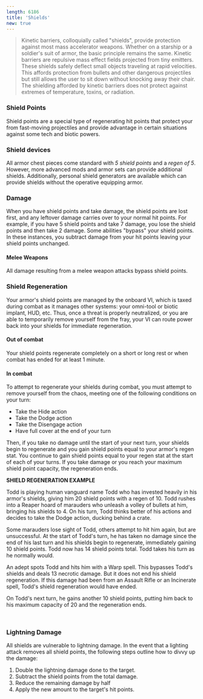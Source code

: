 ```yaml
---
length: 6186
title: 'Shields'
new: true
---
```


>Kinetic barriers, colloquially called "shields", provide protection against most mass accelerator weapons. Whether on
a starship or a soldier's suit of armor, the basic principle remains the same. Kinetic barriers are repulsive mass effect
fields projected from tiny emitters. These shields safely deflect small objects traveling at rapid velocities. This
affords protection from bullets and other dangerous projectiles but still allows the user to sit down without knocking
away their chair. The shielding afforded by kinetic barriers does not protect against extremes of temperature, toxins,
or radiation.

### Shield Points
Shield points are a special type of regenerating hit points that protect your from fast-moving projectiles and provide
advantage in certain situations against some tech and biotic powers.



### Shield devices
All armor chest pieces come standard with _5 shield points_ and a _regen of 5_. However, more advanced mods and armor
sets can provide additional shields. Additionally, personal shield generators are available which can provide shields
without the operative equipping armor.



### Damage
When you have shield points and take damage, the shield points are lost first, and any leftover damage carries over to 
your normal hit points. For example, if you have 5 shield points and take 7 damage, you lose the shield points and then 
take 2 damage. Some abilities "bypass" your shield points. In these instances, you subtract damage from your
hit points leaving your shield points unchanged.

#### Melee Weapons
All damage resulting from a melee weapon attacks bypass shield points.



### Shield Regeneration
Your armor's shield points are managed by the onboard VI, which is taxed during combat as it manages other systems: your
omni-tool or biotic implant, HUD, etc. Thus, once a threat is properly neutralized, or you are able to temporarily remove
yourself from the fray, your VI can route power back into your shields for immediate regeneration.

#### Out of combat
Your shield points regenerate completely on a short or long rest or when combat has ended for at least 1 minute.

#### In combat
To attempt to regenerate your shields during combat, you must attempt to remove yourself from the chaos, meeting one of
the following conditions on your turn:

- Take the Hide action
- Take the Dodge action
- Take the Disengage action
- Have full cover at the end of your turn

Then, if you take no damage until the start of your next turn, your shields begin to regenerate and you gain shield
points equal to your armor's regen stat. You continue to gain shield points equal to your regen stat at the start of each
of your turns. If you take damage or you reach your maximum shield point capacity, the regeneration ends.

<v-alert :value="true" type="info">
<p><strong>SHIELD REGENERATION EXAMPLE</strong></p>
Todd is playing human vanguard name Todd who has invested heavily in his armor's shields, giving him 20 shield points
with a regen of 10. Todd rushes into a Reaper hoard of marauders who unleash a volley of bullets at him, bringing his
shields to 4. On his turn, Todd thinks better of his actions and decides to take the Dodge action, ducking behind a crate.

Some marauders lose sight of Todd, others attempt to hit him again, but are unsuccessful. At the start of Todd's turn,
he has taken no damage since the end of his last turn and his shields begin to regenerate, immediately gaining 10 shield points.
Todd now has 14 shield points total. Todd takes his turn as he normally would.

An adept spots Todd and hits him with a Warp spell. This bypasses Todd's shields and deals 13 necrotic damage. But it
does not end his shield regeneration. If this damage had been from an Assault Rifle or an Incinerate spell, Todd's shield
regeneration would have ended.

On Todd's next turn, he gains another 10 shield points, putting him back to his maximum capacity of 20 and the regeneration
ends.
</v-alert>

<br>

### Lightning Damage
All shields are vulnerable to lightning damage. In the event that a lighting attack removes all shield points, the
following steps outline how to divvy up the damage:

1. Double the lightning damage done to the target.
2. Subtract the shield points from the total damage.
3. Reduce the remaining damage by half
4. Apply the new amount to the target's hit points.

